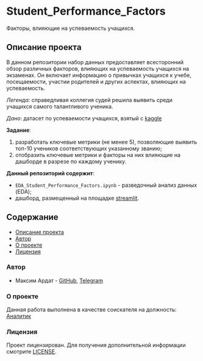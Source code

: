 # Student_Performance_Factors
Факторы, влияющие на успеваемость учащихся.

## Описание проекта
В данном репозитории набор данных предоставляет всесторонний обзор различных факторов, влияющих на успеваемость учащихся на экзаменах. Он включает информацию о привычках учащихся к учебе, посещаемости, участии родителей и других аспектах, влияющих на успеваемость.

*Легенда*: справедливая коллегия судей решила выявить среди учащихся самого талантливого ученика.

*Дано*: датасет по успеваемости учащихся, взятый с [kaggle](https://www.kaggle.com/datasets/lainguyn123/student-performance-factors/data)

**Задание**:
  1. разработать ключевые метрики (не менее 5), позволяющие выявить топ-10 учеников соответствующих указанному званию;
  2. отобразить ключевые метрики и факторы на них влияющие на дашборде в разрезе по каждому ученику.

**Данный репозиторий содержит**:
- `EDA_Student_Performance_Factors.ipynb` - разведочный анализ данных (EDA);
- дашборд, размещенный на площадке [streamlit](https://studentperformancefactors-nfxnjxch6h4suwspsth2nw.streamlit.app/).

## Содержание
- [Описание проекта](#описание-проекта)
- [Автор](#автор)
- [О проекте](#о-проекте)
- [Лицензия](#лицензия)

### Автор
- Максим Ардат - [GitHub](https://github.com/m-ardat), [Telegram](https://t.me/m_ardat)

### О проекте
Данная работа выполнена в качестве соискателя на должность: [Аналитик](https://hh.ru/vacancy/106376869?hhtmFrom=chat)

### Лицензия
Проект лицензирован. Для получения дополнительной информации смотрите [LICENSE](/LICENSE).
